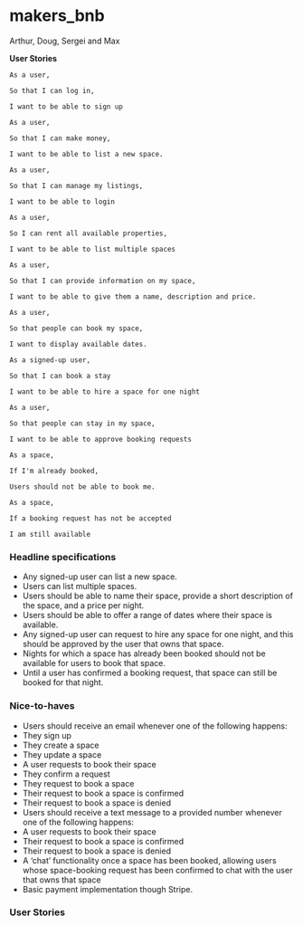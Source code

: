 # makers_bnb
Arthur, Doug, Sergei and Max

**User Stories**

```
As a user,

So that I can log in, 

I want to be able to sign up
```
```
As a user,

So that I can make money,

I want to be able to list a new space.
```
```
As a user, 

So that I can manage my listings,

I want to be able to login
```
```
As a user,

So I can rent all available properties,

I want to be able to list multiple spaces
```
```
As a user,

So that I can provide information on my space,

I want to be able to give them a name, description and price.
```
```
As a user, 

So that people can book my space,

I want to display available dates.
```
```
As a signed-up user,

So that I can book a stay

I want to be able to hire a space for one night
```
```
As a user,

So that people can stay in my space,

I want to be able to approve booking requests
```
```
As a space,

If I'm already booked,

Users should not be able to book me.
```
```
As a space,

If a booking request has not be accepted

I am still available
```

### Headline specifications

- Any signed-up user can list a new space.
- Users can list multiple spaces.
- Users should be able to name their space, provide a short description of the space, and a price per night.
- Users should be able to offer a range of dates where their space is available.
- Any signed-up user can request to hire any space for one night, and this should be approved by the user that owns that space.
- Nights for which a space has already been booked should not be available for users to book that space.
- Until a user has confirmed a booking request, that space can still be booked for that night.

### Nice-to-haves

- Users should receive an email whenever one of the following happens:
 - They sign up
 - They create a space
 - They update a space
 - A user requests to book their space
 - They confirm a request
 - They request to book a space
 - Their request to book a space is confirmed
 - Their request to book a space is denied
- Users should receive a text message to a provided number whenever one of the following happens:
 - A user requests to book their space
 - Their request to book a space is confirmed
 - Their request to book a space is denied
- A ‘chat’ functionality once a space has been booked, allowing users whose space-booking request has been confirmed to chat with the user that owns that space
- Basic payment implementation though Stripe.

### User Stories
